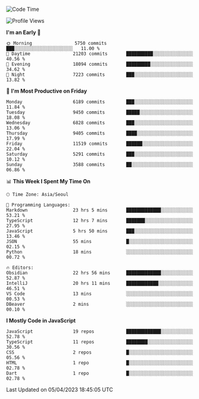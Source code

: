 <!--START_SECTION:waka-->
![Code Time](http://img.shields.io/badge/Code%20Time-4%2C672%20hrs%2028%20mins-blue)

![Profile Views](http://img.shields.io/badge/Profile%20Views-0-blue)

**I'm an Early 🐤** 

```text
🌞 Morning                5750 commits        ███░░░░░░░░░░░░░░░░░░░░░░   11.00 % 
🌆 Daytime                21203 commits       ██████████░░░░░░░░░░░░░░░   40.56 % 
🌃 Evening                18094 commits       █████████░░░░░░░░░░░░░░░░   34.62 % 
🌙 Night                  7223 commits        ███░░░░░░░░░░░░░░░░░░░░░░   13.82 % 
```
📅 **I'm Most Productive on Friday** 

```text
Monday                   6189 commits        ███░░░░░░░░░░░░░░░░░░░░░░   11.84 % 
Tuesday                  9450 commits        █████░░░░░░░░░░░░░░░░░░░░   18.08 % 
Wednesday                6828 commits        ███░░░░░░░░░░░░░░░░░░░░░░   13.06 % 
Thursday                 9405 commits        ████░░░░░░░░░░░░░░░░░░░░░   17.99 % 
Friday                   11519 commits       ██████░░░░░░░░░░░░░░░░░░░   22.04 % 
Saturday                 5291 commits        ███░░░░░░░░░░░░░░░░░░░░░░   10.12 % 
Sunday                   3588 commits        ██░░░░░░░░░░░░░░░░░░░░░░░   06.86 % 
```


📊 **This Week I Spent My Time On** 

```text
🕑︎ Time Zone: Asia/Seoul

💬 Programming Languages: 
Markdown                 23 hrs 5 mins       █████████████░░░░░░░░░░░░   53.21 % 
TypeScript               12 hrs 7 mins       ███████░░░░░░░░░░░░░░░░░░   27.95 % 
JavaScript               5 hrs 50 mins       ███░░░░░░░░░░░░░░░░░░░░░░   13.46 % 
JSON                     55 mins             █░░░░░░░░░░░░░░░░░░░░░░░░   02.15 % 
Python                   18 mins             ░░░░░░░░░░░░░░░░░░░░░░░░░   00.72 % 

🔥 Editors: 
Obsidian                 22 hrs 56 mins      █████████████░░░░░░░░░░░░   52.87 % 
IntelliJ                 20 hrs 11 mins      ████████████░░░░░░░░░░░░░   46.51 % 
VS Code                  13 mins             ░░░░░░░░░░░░░░░░░░░░░░░░░   00.53 % 
DBeaver                  2 mins              ░░░░░░░░░░░░░░░░░░░░░░░░░   00.10 % 
```

**I Mostly Code in JavaScript** 

```text
JavaScript               19 repos            █████████████░░░░░░░░░░░░   52.78 % 
TypeScript               11 repos            ████████░░░░░░░░░░░░░░░░░   30.56 % 
CSS                      2 repos             █░░░░░░░░░░░░░░░░░░░░░░░░   05.56 % 
HTML                     1 repo              █░░░░░░░░░░░░░░░░░░░░░░░░   02.78 % 
Dart                     1 repo              █░░░░░░░░░░░░░░░░░░░░░░░░   02.78 % 
```




 Last Updated on 05/04/2023 18:45:05 UTC
<!--END_SECTION:waka-->
